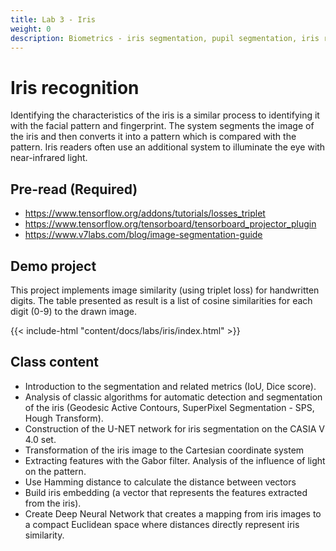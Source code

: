 ```yaml
---
title: Lab 3 - Iris
weight: 0
description: Biometrics - iris segmentation, pupil segmentation, iris recognition.
---
```


# Iris recognition

Identifying the characteristics of the iris is a similar process to identifying it with the facial pattern and fingerprint. The system segments the image of the iris and then converts it into a pattern which is compared with the pattern. Iris readers often use an additional system to illuminate the eye with near-infrared light.

## Pre-read (Required)

- https://www.tensorflow.org/addons/tutorials/losses_triplet
- https://www.tensorflow.org/tensorboard/tensorboard_projector_plugin
- https://www.v7labs.com/blog/image-segmentation-guide

## Demo project

This project implements image similarity (using triplet loss) for handwritten digits.
The table presented as result is a list of cosine similarities for each digit (0-9) to the drawn image.

{{< include-html "content/docs/labs/iris/index.html" >}}

## Class content

- Introduction to the segmentation and related metrics (IoU, Dice score).
- Analysis of classic algorithms for automatic detection and segmentation of the iris (Geodesic Active Contours, SuperPixel Segmentation - SPS, Hough Transform).
- Construction of the U-NET network for iris segmentation on the CASIA V 4.0 set.
- Transformation of the iris image to the Cartesian coordinate system
- Extracting features with the Gabor filter. Analysis of the influence of light on the pattern.
- Use Hamming distance to calculate the distance between vectors
- Build iris embedding (a vector that represents the features extracted from the iris).
- Create Deep Neural Network that creates a mapping from iris images to a compact Euclidean space where distances directly represent iris similarity.
